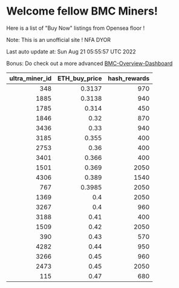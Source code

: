 # Welcome fellow BMC Miners!
Here is a list of "Buy Now" listings from Opensea floor !

Note: This is an unofficial site ! NFA DYOR

Last auto update at: Sun Aug 21 05:55:57 UTC 2022

Bonus: Do check out a more advanced [BMC-Overview-Dashboard](https://dune.com/defifunk/BMC-Overview-Dashboard)


|   ultra_miner_id |   ETH_buy_price |   hash_rewards |
|-----------------:|----------------:|---------------:|
|              348 |          0.3137 |            970 |
|             1885 |          0.3138 |            940 |
|             1785 |          0.314  |            450 |
|             1846 |          0.32   |            870 |
|             3436 |          0.33   |            940 |
|             3185 |          0.355  |            400 |
|             2753 |          0.36   |            400 |
|             3401 |          0.366  |            400 |
|             1501 |          0.369  |           2050 |
|             4306 |          0.389  |           1540 |
|              767 |          0.3985 |           2050 |
|             1369 |          0.4    |           2050 |
|             3267 |          0.4    |            960 |
|             3188 |          0.41   |            400 |
|             1509 |          0.42   |           2050 |
|              390 |          0.43   |            570 |
|             4282 |          0.44   |            950 |
|             3266 |          0.45   |            960 |
|             2473 |          0.45   |           2050 |
|              115 |          0.47   |            680 |